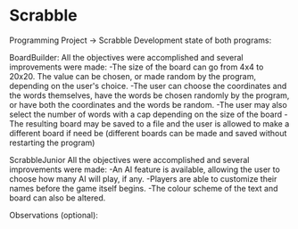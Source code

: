 # Scrabble
Programming Project -> Scrabble
Development state of both programs:

BoardBuilder:
  All the objectives were accomplished and several improvements were made:
	-The size of the board can go from 4x4 to 20x20. The value can be chosen,
or made random by the program, depending on the user's choice.
	-The user can choose the coordinates and the words themselves, have the words be chosen randomly by the program,
or have both the coordinates and the words be random.
	-The user may also select the number of words with a cap depending on the size of the board
	-The resulting board may be saved to a file and the user is allowed to make a different board 
if need be (different boards can be made and saved without restarting the program)

ScrabbleJunior
  All the objectives were accomplished and several improvements were made:
	-An AI feature is available, allowing the user to choose how many AI will play, if any.
	-Players are able to customize their names before the game itself begins.
	-The colour scheme of the text and board can also be altered.

Observations (optional):
